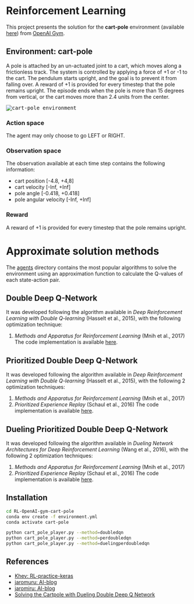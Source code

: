 # Reinforcement Learning
This project presents the solution for the **cart-pole** environment (available [here](https://gym.openai.com/envs/CartPole-v1/)) from [OpenAI Gym](https://gym.openai.com).

## Environment: cart-pole
A pole is attached by an un-actuated joint to a cart, which moves along a frictionless track. The system is controlled by applying a force of +1 or -1 to the cart. The pendulum starts upright, and the goal is to prevent it from falling over. A reward of +1 is provided for every timestep that the pole remains upright.
The episode ends when the pole is more than 15 degrees from vertical, or the cart moves more than 2.4 units from the center.

<kbd>![cart-pole environment](https://miro.medium.com/max/1200/1*hc84EDx6iNcrf0aLa4CuIw.gif)</kbd>

### Action space
The agent may only choose to go LEFT or RIGHT.

### Observation space
The observation available at each time step contains the following information:
* cart position [-4.8, +4,8]
* cart velocity [-Inf, +Inf]
* pole angle [-0.418, +0.418]
* pole angular velocity [-Inf, +Inf]

### Reward
A reward of +1 is provided for every timestep that the pole remains upright.

# Approximate solution methods
The [agents](https://github.com/giannpelle/RL-OpenAI-gym-cart-pole/blob/master/agents) directory contains the most popular algorithms to solve the environment using an approximation function to calculate the Q-values of each state-action pair.

## Double Deep Q-Network
It was developed following the algorithm available in *Deep Reinforcement Learning with Double Q-learning* (Hasselt et al., 2015), with the following optimization technique:
1. *Methods and Apparatus for Reinforcement Learning* (Mnih et al., 2017)
The code implementation is available [here](https://github.com/giannpelle/RL-OpenAI-gym-cart-pole/blob/main/agents/DoubleDQN_agent.py).

## Prioritized Double Deep Q-Network
It was developed following the algorithm available in *Deep Reinforcement Learning with Double Q-learning* (Hasselt et al., 2015), with the following 2 optimization techniques:
1. *Methods and Apparatus for Reinforcement Learning* (Mnih et al., 2017)
2. *Prioritized Experience Replay* (Schaul et al., 2016)
The code implementation is available [here](https://github.com/giannpelle/RL-OpenAI-gym-cart-pole/blob/main/agents/PerDoubleDQN_agent.py).

## Dueling Prioritized Double Deep Q-Network
It was developed following the algorithm available in *Dueling Network Architectures for Deep Reinforcement Learning* (Wang et al., 2016), with the following 2 optimization techniques:
1. *Methods and Apparatus for Reinforcement Learning* (Mnih et al., 2017)
2. *Prioritized Experience Replay* (Schaul et al., 2016)
The code implementation is available [here](https://github.com/giannpelle/RL-OpenAI-gym-cart-pole/blob/main/agents/DuelingPerDoubleDQN_agent.py).

## Installation

```bash
cd RL-OpenAI-gym-cart-pole
conda env create -f environment.yml
conda activate cart-pole

python cart_pole_player.py --method=doubledqn
python cart_pole_player.py --method=perdoubledqn
python cart_pole_player.py --method=duelingperdoubledqn
```
## References
* [Khev: RL-practice-keras](https://github.com/Khev/RL-practice-keras/blob/master/DDQN/write_up_for_openai.ipynb)
* [jaromuru: AI-blog](https://github.com/jaromiru/AI-blog/blob/master/SumTree.py)
* [jaromiru: AI-blog](https://github.com/jaromiru/AI-blog/blob/master/Seaquest-DDQN-PER.py)
* [Solving the Cartpole with Dueling Double Deep Q Network](https://python.plainenglish.io/solving-the-cartpole-with-dueling-double-deep-q-network-10a2040ecfc7)

